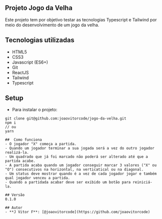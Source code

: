 ## Projeto Jogo da Velha
Este projeto tem por objetivo testar as tecnologias Typescript e Tailwind por meio do desenvolvimento de um jogo da velha.

## Tecnologias utilizadas
- HTML5
- CSS3
- Javascript (ES6+)
- Git
- ReactJS
- Tailwind
- Typescript

## Setup
- Para instalar o projeto:
```
git clone git@github.com:joaovitorcode/jogo-da-velha.git
npm i
// ou
yarn

##  Como funciona
- O jogador "X" começa a partida.
- Quando um jogador terminar a sua jogada será a vez do outro jogador realizá-la.
- Um quadrado que já foi marcado não poderá ser alterado até que a partida acabe.
- A partida acaba quando um jogador conseguir marcar 3 valores ("X" ou "O") consecutivos na horizontal, na verticatical ou na diagonal.
- Um status deve mostrar quando é a vez de cada jogador jogar e também qual jogador venceu a partida.
- Quando a partidada acabar deve ser exibido um botão para reiniciá-la.

## Versão
0.1.0

## Autor
- **J Vitor F**: [@joaovitorcode](https://github.com/joaovitorcode)
